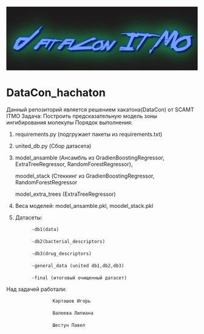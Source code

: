 ![](intro.gif)

# DataCon_hachaton

Данный репозиторий является решением хакатона(DataCon) от SCAMT ITMO
Задача: Построить предсказательную модель зоны ингибирования молекулы
Порядок выполнения:
1) requirements.py (подгружает пакеты из requirements.txt)
2) united_db.py (Сбор датасета)
3) model_ansamble (Ансамбль из GradienBoostingRegressor, ExtraTreeRegressor, RandomForestRegressor),
   
   moodel_stack (Стеккинг из GradienBoostingRegressor, RandomForestRegressor
   
   model_extra_trees (ExtraTreeRegressor)

5) Веса моделей: model_ansamble.pkl, moodel_stack.pkl
6) Датасеты:
   
             -db1(data)
   
             -db2(bacterial_descriptors)
   
             -db3(drug_descriptors)
   
             -general_data (united db1,db2,db3)
   
             -final (итоговый очищенный датасет)
   
Над задачей работали: 

                     Карташов Игорь

                     Валеева Лилиана
                     
                     Шестун Павел
                     
